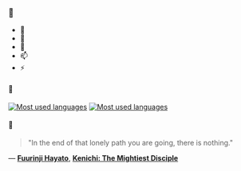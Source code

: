 ### 👋

- 🔭
- 🌱
- 💬
- 📫
- ⚡

#### 🧏

[![Most used languages](https://github-readme-stats-aynah.vercel.app/api/top-langs/?username=aynh&theme=solarized-dark&langs_count=6&layout=compact&hide_title=true)](https://github.com/anuraghazra/github-readme-stats#gh-dark-mode-only)
[![Most used languages](https://github-readme-stats-aynah.vercel.app/api/top-langs/?username=aynh&theme=solarized-light&langs_count=6&layout=compact&hide_title=true)](https://github.com/anuraghazra/github-readme-stats#gh-light-mode-only)

#### 💬

> "In the end of that lonely path you are going, there is nothing."

&mdash; [**Fuurinji Hayato**](https://myanimelist.net/character.php?q=Fuurinji%20Hayato&cat=character), [**Kenichi: The Mightiest Disciple**](https://myanimelist.net/search/all?q=Kenichi%3A%20The%20Mightiest%20Disciple&cat=all)
